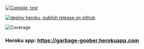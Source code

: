 [![Compile, test](https://github.com/Alejandro-houlu/GarbageGoober/actions/workflows/main.yaml/badge.svg)](https://github.com/Alejandro-houlu/GarbageGoober/actions/workflows/main.yaml)

[![deploy heroku, publish release on github](https://github.com/Alejandro-houlu/GarbageGoober/actions/workflows/deploy.yaml/badge.svg)](https://github.com/Alejandro-houlu/GarbageGoober/actions/workflows/deploy.yaml/)

![Coverage](https://alejandrobucket.sgp1.digitaloceanspaces.com/coverage/GarbageGoober/jacoco.svg)

### Heroku app: https://garbage-goober.herokuapp.com


